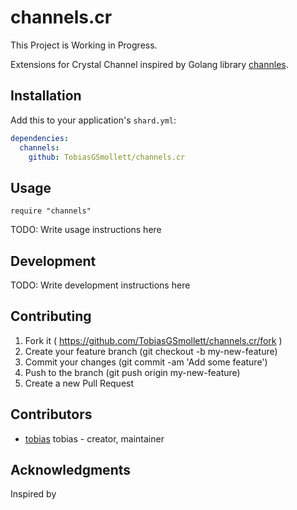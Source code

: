 # channels.cr

This Project is Working in Progress.

Extensions for Crystal Channel inspired by Golang library [channles](https://github.com/eapache/channels).

## Installation

Add this to your application's `shard.yml`:

```yaml
dependencies:
  channels:
    github: TobiasGSmollett/channels.cr
```

## Usage

```crystal
require "channels"
```

TODO: Write usage instructions here

## Development

TODO: Write development instructions here

## Contributing

1. Fork it ( https://github.com/TobiasGSmollett/channels.cr/fork )
2. Create your feature branch (git checkout -b my-new-feature)
3. Commit your changes (git commit -am 'Add some feature')
4. Push to the branch (git push origin my-new-feature)
5. Create a new Pull Request

## Contributors

- [tobias](https://github.com/TobiasGSmollett) tobias - creator, maintainer

## Acknowledgments
Inspired by 
